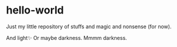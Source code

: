 # hello-world

Just my little repository of stuffs
and magic and nonsense (for now). 

And light✨ Or maybe darkness. Mmmm darkness. 
